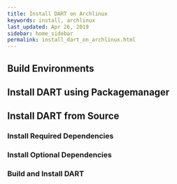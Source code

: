 ```yaml
---
title: Install DART on Archlinux
keywords: install, archlinux
last_updated: Apr 26, 2019
sidebar: home_sidebar
permalink: install_dart_on_archlinux.html
---
```


## Build Environments

## Install DART using Packagemanager

## Install DART from Source

### Install Required Dependencies

### Install Optional Dependencies

### Build and Install DART
